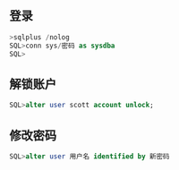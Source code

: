 ## 登录
```sql
>sqlplus /nolog
SQL>conn sys/密码 as sysdba
SQL>

```

## 解锁账户
```sql
SQL>alter user scott account unlock;
```


## 修改密码
```sql
SQL>alter user 用户名 identified by 新密码

```